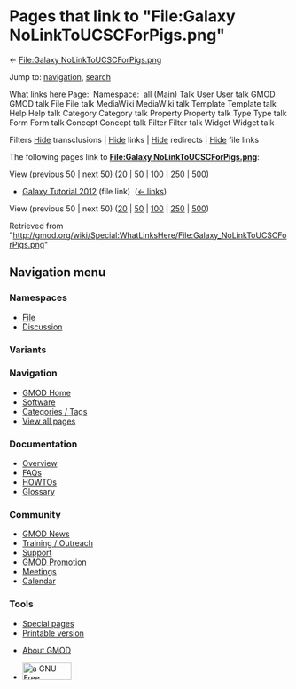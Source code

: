 <div id="mw-page-base" class="noprint">

</div>

<div id="mw-head-base" class="noprint">

</div>

<div id="content" class="mw-body" role="main">

<span id="top"></span>

<div id="mw-js-message" style="display:none;">

</div>



# <span dir="auto">Pages that link to "File:Galaxy NoLinkToUCSCForPigs.png"</span>

<div id="bodyContent">

<div id="contentSub">

← [File:Galaxy
NoLinkToUCSCForPigs.png](/wiki/File:Galaxy_NoLinkToUCSCForPigs.png "File:Galaxy NoLinkToUCSCForPigs.png")

</div>

<div id="jump-to-nav" class="mw-jump">

Jump to: [navigation](#mw-navigation), [search](#p-search)

</div>

<div id="mw-content-text">

What links here Page:  Namespace:  all (Main) Talk User User talk GMOD
GMOD talk File File talk MediaWiki MediaWiki talk Template Template talk
Help Help talk Category Category talk Property Property talk Type Type
talk Form Form talk Concept Concept talk Filter Filter talk Widget
Widget talk

Filters
[Hide](/mediawiki/index.php?title=Special:WhatLinksHere/File:Galaxy_NoLinkToUCSCForPigs.png&hidetrans=1 "Special:WhatLinksHere/File:Galaxy NoLinkToUCSCForPigs.png")
transclusions \|
[Hide](/mediawiki/index.php?title=Special:WhatLinksHere/File:Galaxy_NoLinkToUCSCForPigs.png&hidelinks=1 "Special:WhatLinksHere/File:Galaxy NoLinkToUCSCForPigs.png")
links \|
[Hide](/mediawiki/index.php?title=Special:WhatLinksHere/File:Galaxy_NoLinkToUCSCForPigs.png&hideredirs=1 "Special:WhatLinksHere/File:Galaxy NoLinkToUCSCForPigs.png")
redirects \|
[Hide](/mediawiki/index.php?title=Special:WhatLinksHere/File:Galaxy_NoLinkToUCSCForPigs.png&hideimages=1 "Special:WhatLinksHere/File:Galaxy NoLinkToUCSCForPigs.png")
file links

The following pages link to **[File:Galaxy
NoLinkToUCSCForPigs.png](/wiki/File:Galaxy_NoLinkToUCSCForPigs.png "File:Galaxy NoLinkToUCSCForPigs.png")**:

View (previous 50 \| next 50)
([20](/mediawiki/index.php?title=Special:WhatLinksHere/File:Galaxy_NoLinkToUCSCForPigs.png&limit=20 "Special:WhatLinksHere/File:Galaxy NoLinkToUCSCForPigs.png")
\|
[50](/mediawiki/index.php?title=Special:WhatLinksHere/File:Galaxy_NoLinkToUCSCForPigs.png&limit=50 "Special:WhatLinksHere/File:Galaxy NoLinkToUCSCForPigs.png")
\|
[100](/mediawiki/index.php?title=Special:WhatLinksHere/File:Galaxy_NoLinkToUCSCForPigs.png&limit=100 "Special:WhatLinksHere/File:Galaxy NoLinkToUCSCForPigs.png")
\|
[250](/mediawiki/index.php?title=Special:WhatLinksHere/File:Galaxy_NoLinkToUCSCForPigs.png&limit=250 "Special:WhatLinksHere/File:Galaxy NoLinkToUCSCForPigs.png")
\|
[500](/mediawiki/index.php?title=Special:WhatLinksHere/File:Galaxy_NoLinkToUCSCForPigs.png&limit=500 "Special:WhatLinksHere/File:Galaxy NoLinkToUCSCForPigs.png"))

- [Galaxy Tutorial
  2012](/wiki/Galaxy_Tutorial_2012 "Galaxy Tutorial 2012") (file link) ‎
  <span class="mw-whatlinkshere-tools">([←
  links](/mediawiki/index.php?title=Special:WhatLinksHere&target=Galaxy+Tutorial+2012 "Special:WhatLinksHere"))</span>

View (previous 50 \| next 50)
([20](/mediawiki/index.php?title=Special:WhatLinksHere/File:Galaxy_NoLinkToUCSCForPigs.png&limit=20 "Special:WhatLinksHere/File:Galaxy NoLinkToUCSCForPigs.png")
\|
[50](/mediawiki/index.php?title=Special:WhatLinksHere/File:Galaxy_NoLinkToUCSCForPigs.png&limit=50 "Special:WhatLinksHere/File:Galaxy NoLinkToUCSCForPigs.png")
\|
[100](/mediawiki/index.php?title=Special:WhatLinksHere/File:Galaxy_NoLinkToUCSCForPigs.png&limit=100 "Special:WhatLinksHere/File:Galaxy NoLinkToUCSCForPigs.png")
\|
[250](/mediawiki/index.php?title=Special:WhatLinksHere/File:Galaxy_NoLinkToUCSCForPigs.png&limit=250 "Special:WhatLinksHere/File:Galaxy NoLinkToUCSCForPigs.png")
\|
[500](/mediawiki/index.php?title=Special:WhatLinksHere/File:Galaxy_NoLinkToUCSCForPigs.png&limit=500 "Special:WhatLinksHere/File:Galaxy NoLinkToUCSCForPigs.png"))

</div>

<div class="printfooter">

Retrieved from
"<http://gmod.org/wiki/Special:WhatLinksHere/File:Galaxy_NoLinkToUCSCForPigs.png>"

</div>

<div id="catlinks" class="catlinks catlinks-allhidden">

</div>

<div class="visualClear">

</div>

</div>

</div>

<div id="mw-navigation">

## Navigation menu

<div id="mw-head">



<div id="left-navigation">

<div id="p-namespaces" class="vectorTabs" role="navigation"
aria-labelledby="p-namespaces-label">

### Namespaces

- <span id="ca-nstab-image"><a href="/wiki/File:Galaxy_NoLinkToUCSCForPigs.png" accesskey="c"
  title="View the file page [c]">File</a></span>
- <span id="ca-talk"><a
  href="/mediawiki/index.php?title=File_talk:Galaxy_NoLinkToUCSCForPigs.png&amp;action=edit&amp;redlink=1"
  accesskey="t"
  title="Discussion about the content page [t]">Discussion</a></span>

</div>

<div id="p-variants" class="vectorMenu emptyPortlet" role="navigation"
aria-labelledby="p-variants-label">

### 

### Variants[](#)

<div class="menu">

</div>

</div>

</div>

<div id="right-navigation">





</div>



</div>

</div>

</div>

<div id="mw-panel">

<div id="p-logo" role="banner">

<a href="/wiki/Main_Page"
style="background-image: url(http://gmod.org/images/GMOD-cogs.png);"
title="Visit the main page"></a>

</div>

<div id="p-Navigation" class="portal" role="navigation"
aria-labelledby="p-Navigation-label">

### Navigation

<div class="body">

- <span id="n-GMOD-Home">[GMOD Home](/wiki/Main_Page)</span>
- <span id="n-Software">[Software](/wiki/GMOD_Components)</span>
- <span id="n-Categories-.2F-Tags">[Categories /
  Tags](/wiki/Categories)</span>
- <span id="n-View-all-pages">[View all
  pages](/wiki/Special:AllPages)</span>

</div>

</div>

<div id="p-Documentation" class="portal" role="navigation"
aria-labelledby="p-Documentation-label">

### Documentation

<div class="body">

- <span id="n-Overview">[Overview](/wiki/Overview)</span>
- <span id="n-FAQs">[FAQs](/wiki/Category:FAQ)</span>
- <span id="n-HOWTOs">[HOWTOs](/wiki/Category:HOWTO)</span>
- <span id="n-Glossary">[Glossary](/wiki/Glossary)</span>

</div>

</div>

<div id="p-Community" class="portal" role="navigation"
aria-labelledby="p-Community-label">

### Community

<div class="body">

- <span id="n-GMOD-News">[GMOD News](/wiki/GMOD_News)</span>
- <span id="n-Training-.2F-Outreach">[Training /
  Outreach](/wiki/Training_and_Outreach)</span>
- <span id="n-Support">[Support](/wiki/Support)</span>
- <span id="n-GMOD-Promotion">[GMOD
  Promotion](/wiki/GMOD_Promotion)</span>
- <span id="n-Meetings">[Meetings](/wiki/Meetings)</span>
- <span id="n-Calendar">[Calendar](/wiki/Calendar)</span>

</div>

</div>

<div id="p-tb" class="portal" role="navigation"
aria-labelledby="p-tb-label">

### Tools

<div class="body">

- <span id="t-specialpages"><a href="/wiki/Special:SpecialPages" accesskey="q"
  title="A list of all special pages [q]">Special pages</a></span>
- <span id="t-print"><a
  href="/mediawiki/index.php?title=Special:WhatLinksHere/File:Galaxy_NoLinkToUCSCForPigs.png&amp;printable=yes"
  rel="alternate" accesskey="p"
  title="Printable version of this page [p]">Printable version</a></span>

</div>

</div>

</div>

</div>

<div id="footer" role="contentinfo">

- <span id="footer-places-about">[About
  GMOD](/wiki/GMOD:About "GMOD:About")</span>

<!-- -->

- <span id="footer-copyrightico">[<img src="http://www.gnu.org/graphics/gfdl-logo-small.png" width="88"
  height="31" alt="a GNU Free Documentation License" />](http://www.gnu.org/licenses/fdl-1.3.html)</span>




</div>
